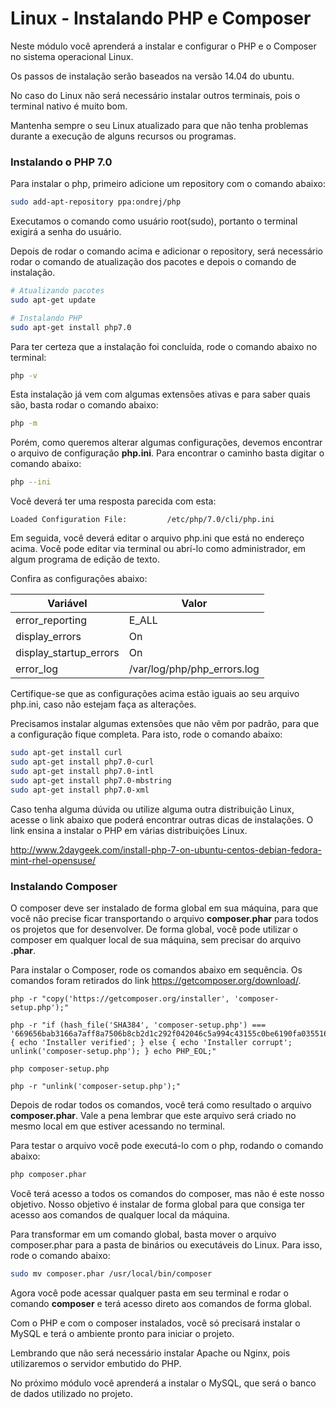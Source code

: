 # Linux - Instalando PHP e Composer

Neste módulo você aprenderá a instalar e configurar o PHP e o Composer no sistema operacional Linux.

Os passos de instalação serão baseados na versão 14.04 do ubuntu.

No caso do Linux não será necessário instalar outros terminais, pois o terminal nativo é muito bom.

Mantenha sempre o seu Linux atualizado para que não tenha problemas durante a execução de alguns recursos ou programas.

### Instalando o PHP 7.0

Para instalar o php, primeiro adicione um repository com o comando abaixo:

```sh
sudo add-apt-repository ppa:ondrej/php
```

Executamos o comando como usuário root(sudo), portanto o terminal exigirá a senha do usuário.

Depois de rodar o comando acima e adicionar o repository, será necessário rodar o comando de atualização dos pacotes e depois o comando de instalação.

```sh
# Atualizando pacotes
sudo apt-get update

# Instalando PHP
sudo apt-get install php7.0
```

Para ter certeza que a instalação foi concluída, rode o comando abaixo no terminal:

```sh
php -v
```

Esta instalação já vem com algumas extensões ativas e para saber quais são, basta rodar o comando abaixo:

```sh
php -m
```

Porém, como queremos alterar algumas configurações, devemos encontrar o arquivo de configuração **php.ini**. Para encontrar o caminho basta digitar o comando abaixo:

```sh
php --ini
```

Você deverá ter uma resposta parecida com esta:

```
Loaded Configuration File:         /etc/php/7.0/cli/php.ini
```

Em seguida, você deverá editar o arquivo php.ini que está no endereço acima. Você pode editar via terminal ou abrí-lo como administrador, em algum programa de edição de texto.

Confira as configurações abaixo:

| Variável                | Valor                       |
|-------------------------|-----------------------------|
| error_reporting         | E_ALL                       |
| display_errors          | On                          |
| display_startup_errors  | On                          |
| error_log               | /var/log/php/php_errors.log |

Certifique-se que as configurações acima estão iguais ao seu arquivo php.ini, caso não estejam faça as alterações.

Precisamos instalar algumas extensões que não vêm por padrão, para que a configuração fique completa. Para isto, rode o comando abaixo:

```sh
sudo apt-get install curl
sudo apt-get install php7.0-curl
sudo apt-get install php7.0-intl
sudo apt-get install php7.0-mbstring
sudo apt-get install php7.0-xml
```

Caso tenha alguma dúvida ou utilize alguma outra distribuição Linux, acesse o link abaixo que poderá encontrar outras dicas de instalações. O link ensina a instalar o PHP em várias distribuições Linux.

<http://www.2daygeek.com/install-php-7-on-ubuntu-centos-debian-fedora-mint-rhel-opensuse/>

### Instalando Composer

O composer deve ser instalado de forma global em sua máquina, para que você não precise ficar transportando o arquivo **composer.phar** para todos os projetos que for desenvolver. De forma global, você pode utilizar o composer em qualquer local de sua máquina, sem precisar do arquivo **.phar**.

Para instalar o Composer, rode os comandos abaixo em sequência. Os comandos foram retirados do link <https://getcomposer.org/download/>.

```
php -r "copy('https://getcomposer.org/installer', 'composer-setup.php');"

php -r "if (hash_file('SHA384', 'composer-setup.php') === '669656bab3166a7aff8a7506b8cb2d1c292f042046c5a994c43155c0be6190fa0355160742ab2e1c88d40d5be660b410') { echo 'Installer verified'; } else { echo 'Installer corrupt'; unlink('composer-setup.php'); } echo PHP_EOL;"

php composer-setup.php

php -r "unlink('composer-setup.php');"
```

Depois de rodar todos os comandos, você terá como resultado o arquivo **composer.phar**. Vale a pena lembrar que este arquivo será criado no mesmo local em que estiver acessando no terminal.

Para testar o arquivo você pode executá-lo com o php, rodando o comando abaixo:

```sh
php composer.phar
```

Você terá acesso a todos os comandos do composer, mas não é este nosso objetivo. Nosso objetivo é instalar de forma global para que consiga ter acesso aos comandos de qualquer local da máquina.

Para transformar em um comando global, basta mover o arquivo composer.phar para a pasta de binários ou executáveis do Linux. Para isso, rode o comando abaixo:

```sh
sudo mv composer.phar /usr/local/bin/composer
```

Agora você pode acessar qualquer pasta em seu terminal e rodar o comando **composer** e terá acesso direto aos comandos de forma global.

Com o PHP e com o composer instalados, você só precisará instalar o MySQL e terá o ambiente pronto para iniciar o projeto.

Lembrando que não será necessário instalar Apache ou Nginx, pois utilizaremos o servidor embutido do PHP.

No próximo módulo você aprenderá a instalar o MySQL, que será o banco de dados utilizado no projeto.